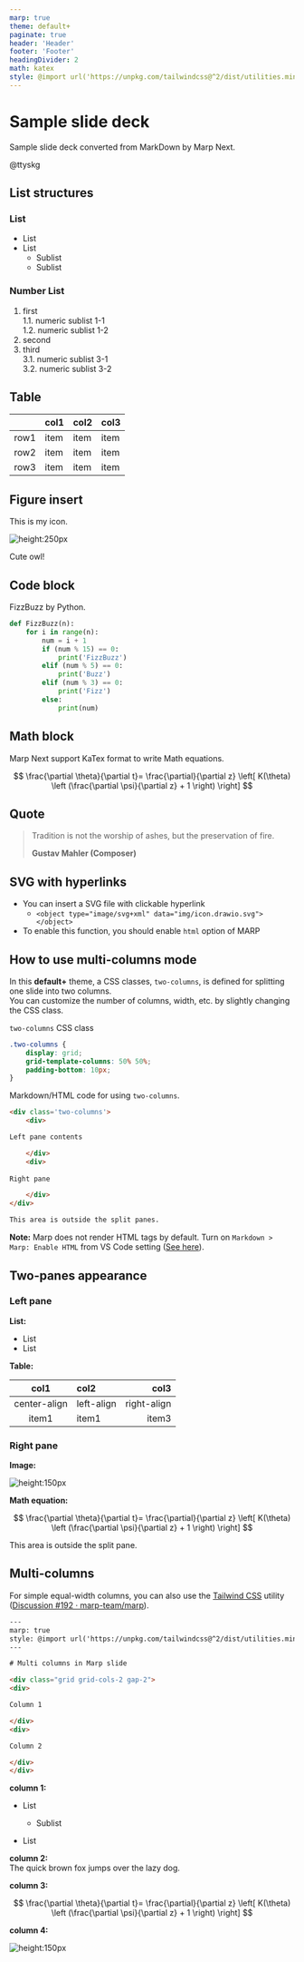 ```yaml
---
marp: true
theme: default+
paginate: true
header: 'Header'
footer: 'Footer'
headingDivider: 2
math: katex
style: @import url('https://unpkg.com/tailwindcss@^2/dist/utilities.min.css');
---
```


<!-- _class: lead -->
# Sample slide deck

Sample slide deck converted from MarkDown by Marp Next.

@ttyskg

## List structures

### List

* List
* List
  * Sublist
  * Sublist

### Number List

1. first  
1.1. numeric sublist 1-1  
1.2. numeric sublist 1-2
2. second
3. third  
3.1. numeric sublist 3-1  
3.2. numeric sublist 3-2

## Table

|      | col1 | col2 | col3 |
| ---- | ---- | ---- | ---- |
| row1 | item | item | item |
| row2 | item | item | item |
| row3 | item | item | item |

## Figure insert

This is my icon.

![height:250px](./img/icon.png)

Cute owl!

## Code block

FizzBuzz by Python.

```python
def FizzBuzz(n):
    for i in range(n):
        num = i + 1
        if (num % 15) == 0:
            print('FizzBuzz')
        elif (num % 5) == 0:
            print('Buzz')
        elif (num % 3) == 0:
            print('Fizz')
        else:
            print(num)
```

## Math block

Marp Next support KaTex format to write Math equations.

$$
\frac{\partial \theta}{\partial t}= \frac{\partial}{\partial z}
\left[ K(\theta) \left (\frac{\partial \psi}{\partial z} + 1 \right) \right]
$$

## Quote

> Tradition is not the worship of ashes,
> but the preservation of fire.
>
> **Gustav Mahler (Composer)**

## SVG with hyperlinks

<object type="image/svg+xml" data="img/icon.drawio.svg"> </object>

* You can insert a SVG file with clickable hyperlink
  * `<object type="image/svg+xml" data="img/icon.drawio.svg"></object>`
* To enable this function, you should enable `html` option of MARP

## How to use multi-columns mode

In this **default+** theme, a CSS classes, `two-columns`,
is defined for splitting one slide into two columns.  
You can customize the number of columns, width, etc. by slightly changing the CSS class.

<div class='two-columns'>
  <div>

`two-columns` CSS class  

```css
.two-columns {
    display: grid;
    grid-template-columns: 50% 50%;
    padding-bottom: 10px;
}
```

  </div>
  <div>

Markdown/HTML code for using `two-columns`.

```html
<div class='two-columns'>
    <div>

Left pane contents

    </div>
    <div>
        
Right pane

    </div>
</div>

This area is outside the split panes.
```

  </div>
</div>

**Note:** Marp does not render HTML tags by default.
Turn on `Markdown > Marp: Enable HTML` from VS Code setting
([See here](https://github.com/marp-team/marp/discussions/192#discussioncomment-1517399)).

## Two-panes appearance

<div class='two-columns'>
  <div>

### Left pane

**List:**

* List
* List

**Table:**

| col1         | col2       | col3        |
| :----------: | :--------- | ----------: |
| center-align | left-align | right-align |
| item1        | item1      | item3       |

  </div>
  <div>

### Right pane

**Image:**

![height:150px](./img/icon.png)

**Math equation:**

$$
\frac{\partial \theta}{\partial t}= \frac{\partial}{\partial z}
\left[ K(\theta) \left (\frac{\partial \psi}{\partial z} + 1 \right) \right]
$$

  </div>
</div>

This area is outside the split pane.

## Multi-columns

For simple equal-width columns, you can also use the
[Tailwind CSS](https://tailwindcss.com/) utility
([Discussion #192 · marp-team/marp](https://github.com/marp-team/marp/discussions/192)).

```HTML
---
marp: true
style: @import url('https://unpkg.com/tailwindcss@^2/dist/utilities.min.css');
---

# Multi columns in Marp slide

<div class="grid grid-cols-2 gap-2">
<div>

Column 1

</div>
<div>

Column 2

</div>
</div>
```

<div class='grid grid-cols-4 gap-2'>
  <div>

**column 1:**  

* List
  * Sublist
* List

  </div>
  <div>

**column 2:**  
The quick brown fox jumps over the lazy dog.

  </div>
  <div>

**column 3:**  

$$
\frac{\partial \theta}{\partial t}= \frac{\partial}{\partial z}
\left[ K(\theta) \left (\frac{\partial \psi}{\partial z} + 1 \right) \right]
$$

  </div>
  <div>

**column 4:**  

![height:150px](./img/icon.png)

  </div>
</div>
